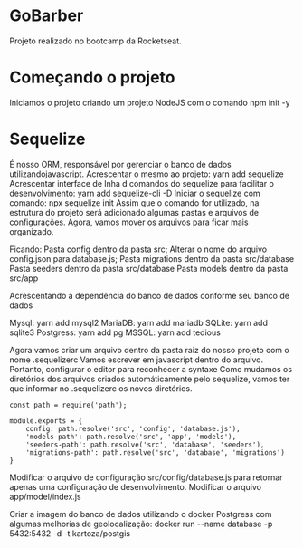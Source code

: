 # GoBarber

Projeto realizado no bootcamp da Rocketseat.

# Começando o projeto

Iniciamos o projeto criando um projeto NodeJS com o comando npm init -y

# Sequelize

É nosso ORM, responsável por gerenciar o banco de dados utilizandojavascript.
Acrescentar o mesmo ao projeto: yarn add sequelize
Acrescentar interface de lnha d comandos do sequelize para facilitar o desenvolvimento: yarn add sequelize-cli -D
Iniciar o sequelize com comando: npx sequelize init
Assim que o comando for utilizado, na estrutura do projeto será adicionado algumas pastas e arquivos de configurações.
Agora, vamos mover os arquivos para ficar mais organizado.

Ficando:
Pasta config dentro da pasta src;
Alterar o nome do arquivo config.json para database.js;
Pasta migrations dentro da pasta src/database
Pasta seeders dentro da pasta src/database
Pasta models dentro da pasta src/app

Acrescentando a dependência do banco de dados conforme seu banco de dados

Mysql: yarn add mysql2
MariaDB: yarn add mariadb
SQLite: yarn add sqlite3
Postgress: yarn add pg
MSSQL: yarn add tedious

Agora vamos criar um arquivo dentro da pasta raiz do nosso projeto com o nome .sequelizerc
Vamos escrever em javascript dentro do arquivo. Portanto, configurar o editor para reconhecer a syntaxe
Como mudamos os diretórios dos arquivos criados automáticamente pelo sequelize, vamos ter que informar no .sequelizerc
os novos diretórios.

```
const path = require('path');

module.exports = {
    config: path.resolve('src', 'config', 'database.js'),
    'models-path': path.resolve('src', 'app', 'models'),
    'seeders-path': path.resolve('src', 'database', 'seeders'),
    'migrations-path': path.resolve('src', 'database', 'migrations')
}
```

Modificar o arquivo de configuração src/config/database.js para retornar apenas uma configuração de desenvolvimento.
Modificar o arquivo app/model/index.js

Criar a imagem do banco de dados utilizando o docker
Postgress com algumas melhorias de geolocalização: docker run --name database -p 5432:5432 -d -t kartoza/postgis

